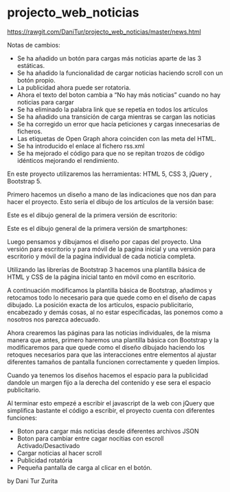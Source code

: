# projecto_web_noticias

https://rawgit.com/DaniTur/projecto_web_noticias/master/news.html

Notas de cambios:

- Se ha añadido un botón para cargas más noticias aparte de las 3 estáticas.
- Se ha añadido la funcionalidad de cargar noticias haciendo scroll con un botón propio.
- La publicidad ahora puede ser rotatoria.
- Ahora el texto del boton cambia a “No hay más noticias” cuando no hay noticias para cargar
- Se ha eliminado la palabra link que se repetía en todos los artículos
- Se ha añadido una transición de carga mientras se cargan las noticias
- Se ha corregido un error que hacía peticiones y cargas innecesarias de ficheros.
- Las etiquetas de Open Graph ahora coinciden con las meta del HTML.
- Se ha introducido el enlace al fichero rss.xml
- Se ha mejorado el código para que no se repitan trozos de código idénticos mejorando el rendimiento.

En este proyecto utilizaremos las herramientas: HTML 5, CSS 3, jQuery , Bootstrap 5.

Primero hacemos un diseño a mano de las indicaciones que nos dan para hacer el proyecto.
Esto sería el dibujo de los artículos de la versión base:





Este es el dibujo general de la primera versión de escritorio:


Este es el dibujo general de la primera versión de smartphones:






 Luego pensamos y dibujamos el diseño por capas del proyecto. Una versión para escritorio y para móvil de la pagina inicial y una versión para escritorio y móvil de la pagina individual de cada noticia completa.

Utilizando las librerías de Bootstrap 3 hacemos una plantilla básica de HTML y CSS de la página inicial tanto en móvil como en escritorio.

A continuación modificamos la plantilla básica de Bootstrap, añadimos y retocamos todo lo necesario para que quede como en el diseño de capas dibujado. La posición exacta de los artículos, espacio publicitario, encabezado y  demás cosas, al no estar especificadas, las ponemos como a nosotros nos parezca adecuado.

Ahora crearemos las páginas para las noticias individuales, de la misma manera que antes, primero haremos una plantilla básica con Bootstrap y la modificaremos para que quede como el diseño dibujado haciendo los retoques necesarios para que las interacciones entre elementos al ajustar diferentes tamaños de pantalla funcionen correctamente y queden limpios.


Cuando ya tenemos los diseños hacemos el espacio para la publicidad dandole un margen fijo a la derecha del contenido y ese sera el espacio publicitario.

Al terminar esto empezé a escribir el javascript de la web con jQuery que simplifica bastante el código a escribir, el proyecto cuenta con diferentes funciones:
- Boton para cargar más noticias desde diferentes archivos JSON
- Boton para cambiar entre cagar nocitias con escroll Activado/Desactivado
- Cargar noticias al hacer scroll
- Publicidad rotatória
- Pequeña pantalla de carga al clicar en el botón.

by Dani Tur Zurita

